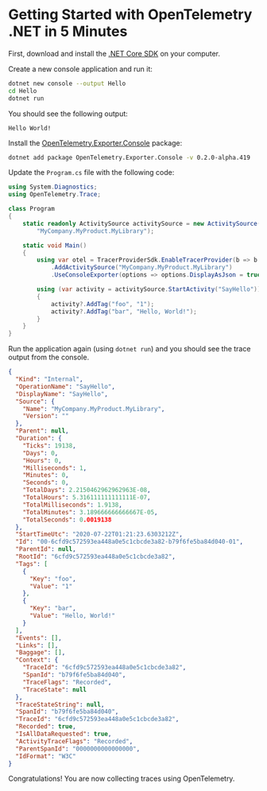 # Getting Started with OpenTelemetry .NET in 5 Minutes

First, download and install the [.NET Core
SDK](https://dotnet.microsoft.com/download) on your computer.

Create a new console application and run it:

```sh
dotnet new console --output Hello
cd Hello
dotnet run
```

You should see the following output:

```console
Hello World!
```

Install the
[OpenTelemetry.Exporter.Console](../src/OpenTelemetry.Exporter.Console/README.md)
package:

```sh
dotnet add package OpenTelemetry.Exporter.Console -v 0.2.0-alpha.419
```

Update the `Program.cs` file with the following code:

```csharp
using System.Diagnostics;
using OpenTelemetry.Trace;

class Program
{
    static readonly ActivitySource activitySource = new ActivitySource(
        "MyCompany.MyProduct.MyLibrary");

    static void Main()
    {
        using var otel = TracerProviderSdk.EnableTracerProvider(b => b
            .AddActivitySource("MyCompany.MyProduct.MyLibrary")
            .UseConsoleExporter(options => options.DisplayAsJson = true));

        using (var activity = activitySource.StartActivity("SayHello"))
        {
            activity?.AddTag("foo", "1");
            activity?.AddTag("bar", "Hello, World!");
        }
    }
}
```

Run the application again (using `dotnet run`) and you should see the trace
output from the console.

```json
{
  "Kind": "Internal",
  "OperationName": "SayHello",
  "DisplayName": "SayHello",
  "Source": {
    "Name": "MyCompany.MyProduct.MyLibrary",
    "Version": ""
  },
  "Parent": null,
  "Duration": {
    "Ticks": 19138,
    "Days": 0,
    "Hours": 0,
    "Milliseconds": 1,
    "Minutes": 0,
    "Seconds": 0,
    "TotalDays": 2.2150462962962963E-08,
    "TotalHours": 5.316111111111111E-07,
    "TotalMilliseconds": 1.9138,
    "TotalMinutes": 3.189666666666667E-05,
    "TotalSeconds": 0.0019138
  },
  "StartTimeUtc": "2020-07-22T01:21:23.6303212Z",
  "Id": "00-6cfd9c572593ea448a0e5c1cbcde3a82-b79f6fe5ba84d040-01",
  "ParentId": null,
  "RootId": "6cfd9c572593ea448a0e5c1cbcde3a82",
  "Tags": [
    {
      "Key": "foo",
      "Value": "1"
    },
    {
      "Key": "bar",
      "Value": "Hello, World!"
    }
  ],
  "Events": [],
  "Links": [],
  "Baggage": [],
  "Context": {
    "TraceId": "6cfd9c572593ea448a0e5c1cbcde3a82",
    "SpanId": "b79f6fe5ba84d040",
    "TraceFlags": "Recorded",
    "TraceState": null
  },
  "TraceStateString": null,
  "SpanId": "b79f6fe5ba84d040",
  "TraceId": "6cfd9c572593ea448a0e5c1cbcde3a82",
  "Recorded": true,
  "IsAllDataRequested": true,
  "ActivityTraceFlags": "Recorded",
  "ParentSpanId": "0000000000000000",
  "IdFormat": "W3C"
}
```

Congratulations! You are now collecting traces using OpenTelemetry.

